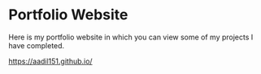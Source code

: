 # Portfolio Website

Here is my portfolio website in which you can view some of my projects I have completed.

https://aadil151.github.io/
